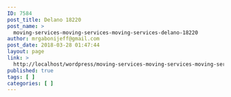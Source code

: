 ```yaml
---
ID: 7584
post_title: Delano 18220
post_name: >
  moving-services-moving-services-moving-services-delano-18220
author: mrgabonijeff@gmail.com
post_date: 2018-03-28 01:47:44
layout: page
link: >
  http://localhost/wordpress/moving-services-moving-services-moving-services-delano-18220/
published: true
tags: [ ]
categories: [ ]
---
```

